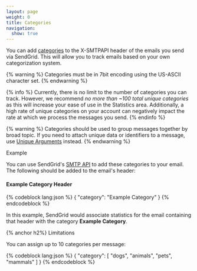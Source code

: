 ```yaml
---
layout: page
weight: 0
title: Categories
navigation:
  show: true
---
```


You can add [categories]({{root_url}}/User_Guide/Email_Settings/categories.html) to the X-SMTPAPI header of the emails you send via SendGrid. This will allow you to track emails based on your own categorization system.

{% warning %}
Categories must be in 7bit encoding using the US-ASCII character set.
{% endwarning %}

{% info %}
Currently, there is no limit to the number of categories you can track. However, we recommend *no more than ~100 total unique categories* as this will increase your ease of use in the Statistics area. Additionally, a high rate of unique categories on your account can negatively impact the rate at which we process the messages you send.
{% endinfo %}

{% warning %}
Categories should be used to group messages together by broad topic. If you need to attach unique data or identifiers to a message, use [Unique Arguments]({{root_url}}/API_Reference/SMTP_API/unique_arguments.html) instead.
{% endwarning %}

<page-anchor el="h2">
Example
</page-anchor>

You can use SendGrid's [SMTP API]({{root_url}}/API_Reference/SMTP_API/) to add these categories to your email. The following should be added to the email's header:

<h4>Example Category Header</h4>
{% codeblock lang:json %}
{
  "category": "Example Category"
}
{% endcodeblock %}

In this example, SendGrid would associate statistics for the email containing that header with the category **Example Category**.

{% anchor h2%}
Limitations
</page-anchor>

You can assign up to 10 categories per message:

{% codeblock lang:json %}
{
  "category": [
    "dogs",
    "animals",
    "pets",
    "mammals"
  ]
}
{% endcodeblock %}
